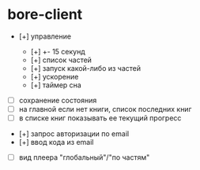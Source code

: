 # bore-client

- [+] управление

  - [+] +- 15 секунд
  - [+] список частей
  - [+] запуск какой-либо из частей
  - [+] ускорение
  - [+] таймер сна

- [ ] сохранение состояния
- [ ] на главной если нет книги, список последних книг
- [ ] в списке книг показывать ее текущий прогресс
- [+] запрос авторизации по email
- [+] ввод кода из email

- [ ] вид плеера "глобальный"/"по частям"
